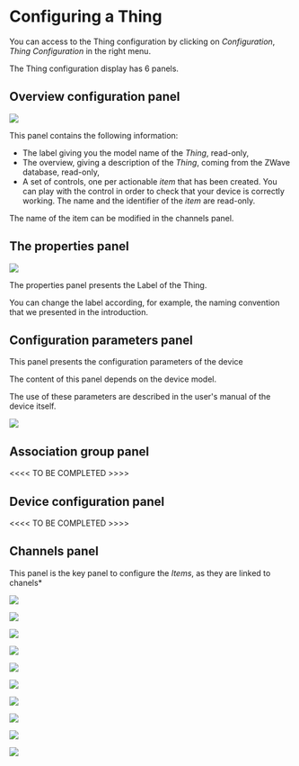 # Configuring a Thing
You can access to the Thing configuration by clicking on *Configuration*, *Thing Configuration* in the right menu.

The Thing configuration display has 6 panels.

## Overview configuration panel

![](add-node-25.png)

This panel contains the following information:
* The label giving you the model name of the *Thing*, read-only,
* The overview, giving a description of the *Thing*, coming from the ZWave database, read-only,
* A set of controls, one per actionable *item* that has been created. You can play with the control in order to check that your device is correctly working. The name and the identifier of the *item* are read-only.

> 
The name of the item can be modified in the channels panel.

## The properties panel

![](add-node-20.png)

The properties panel presents the Label of the Thing.

You can change the label according, for example, the naming convention that we presented in the introduction.

## Configuration parameters panel

This panel presents the configuration parameters of the device

The content of this panel depends on the device model.

The use of these parameters are described in the user's manual of the device itself.

![](add-node-26.png)

## Association group panel

<<<< TO BE COMPLETED >>>>

## Device configuration panel

<<<< TO BE COMPLETED >>>>


## Channels panel

This panel is the key panel to configure the *Items*, as they are linked to chanels*

![](add-node-35.png)

![](add-node-40.png)

![](add-node-45.png)



![](add-node-30.png)


![](add-node-50.png)

![](add-node-55.png)

![](add-node-60.png)

![](add-node-65.png)

![](add-node-70.png)

![](tool-network.png)




